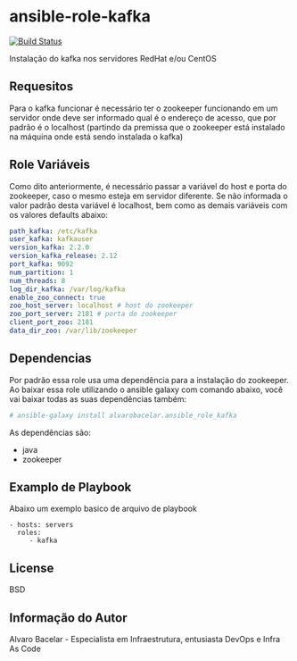 ansible-role-kafka
=========

[![Build Status](https://travis-ci.org/alvarobacelar/ansible-role-kafka.svg?branch=master)](https://travis-ci.org/alvarobacelar/ansible-role-kafka)

Instalação do kafka nos servidores RedHat e/ou CentOS

Requesitos
------------

Para o kafka funcionar é necessário ter o zookeeper funcionando em um servidor onde deve ser informado qual é o endereço de acesso, que por padrão é o localhost (partindo da premissa que o zookeeper está instalado na máquina onde está sendo instalada o kafka)

Role Variáveis
--------------

Como dito anteriormente, é necessário passar a variável do host e porta do zookeeper, caso o mesmo esteja em servidor diferente. Se não informada o valor padrão desta variável é localhost, bem como as demais variáveis com os valores defaults abaixo:
```yml
path_kafka: /etc/kafka
user_kafka: kafkauser
version_kafka: 2.2.0
version_kafka_release: 2.12
port_kafka: 9092
num_partition: 1
num_threads: 8
log_dir_kafka: /var/log/kafka
enable_zoo_connect: true
zoo_host_server: localhost # host do zookeeper
zoo_port_server: 2181 # porta do zookeeper
client_port_zoo: 2181
data_dir_zoo: /var/lib/zookeeper
```

Dependencias
------------

Por padrão essa role usa uma dependência para a instalação do zookeeper. Ao baixar essa role utilizando o ansible galaxy com comando abaixo, você vai baixar todas as suas dependências também:
```bash
# ansible-galaxy install alvarobacelar.ansible_role_kafka
``` 
As dependências são: 
 - java
 - zookeeper

Examplo de Playbook
----------------

Abaixo um exemplo basico de arquivo de playbook

    - hosts: servers
      roles:
         - kafka

License
-------

BSD

Informação do Autor
------------------
Alvaro Bacelar - Especialista em Infraestrutura, entusiasta DevOps e Infra As Code
